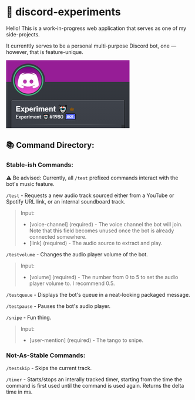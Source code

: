 # 🤖 discord-experiments

Hello! This is a work-in-progress web application that serves as one of my side-projects. 

It currenttly serves to be a personal multi-purpose Discord bot, one — however, that is feature-unique.

<img src="https://github.com/dev-alto/dev-alto/blob/main/28%20July%20%40%2012-59-26%20AM.png">

## 📚 Command Directory:

### Stable-ish Commands:

⚠ Be advised: Currently, all  `/test` prefixed commands interact with the bot's music feature.

`/test` - Requests a new audio track sourced either from a YouTube or Spotify URL link, or an internal soundboard track.

> Input: 
> - [voice-channel] (required) - The voice channel the bot will join. Note that this field becomes unused once the bot is already connected somewhere.
> - [link] (required) - The audio source to extract and play.

`/testvolume` - Changes the audio player volume of the bot.

> Input:
> - [volume] (required) - The number from 0 to 5 to set the audio player volume to. I recommend 0.5.

`/testqueue` - Displays the bot's queue in a neat-looking packaged message.

`/testpause` - Pauses the bot's audio player.

`/snipe` - Fun thing.

> Input:
> - [user-mention] (required) - The tango to snipe.

### Not-As-Stable Commands:

`/testskip` - Skips the current track. 

`/timer` - Starts/stops an interally tracked timer, starting from the time the command is first used until the command is used again. Returns the delta time in ms.
